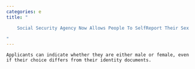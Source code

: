 ```yaml
---
categories: e
title: "

    Social Security Agency Now Allows People To SelfReport Their Sex

"
---
```



    Applicants can indicate whether they are either male or female, even if their choice differs from their identity documents.

